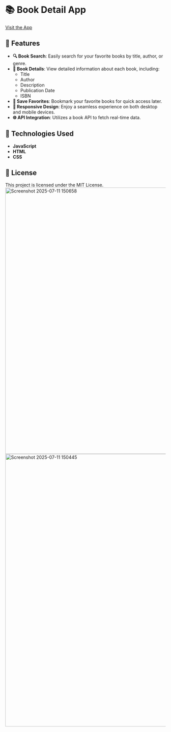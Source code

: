 # 📚 Book Detail App

[Visit the App](https://bookdetail.netlify.app/)

## 🌟 Features

- **🔍 Book Search**: Easily search for your favorite books by title, author, or genre.
- **📖 Book Details**: View detailed information about each book, including:
  - Title
  - Author
  - Description
  - Publication Date
  - ISBN
- **💾 Save Favorites**: Bookmark your favorite books for quick access later.
- **📱 Responsive Design**: Enjoy a seamless experience on both desktop and mobile devices.
- **🌐 API Integration**: Utilizes a book API to fetch real-time data.

## 🚀 Technologies Used

- **JavaScript**
- **HTML**
- **CSS**

## 📄 License

This project is licensed under the MIT License.
<img width="1698" height="837" alt="Screenshot 2025-07-11 150658" src="https://github.com/user-attachments/assets/872ac3a3-556e-4d6e-96aa-70f6608bad36" />
<img width="1672" height="857" alt="Screenshot 2025-07-11 150445" src="https://github.com/user-attachments/assets/808e13fb-3d7e-4e7a-9322-b0937450dc69" />
